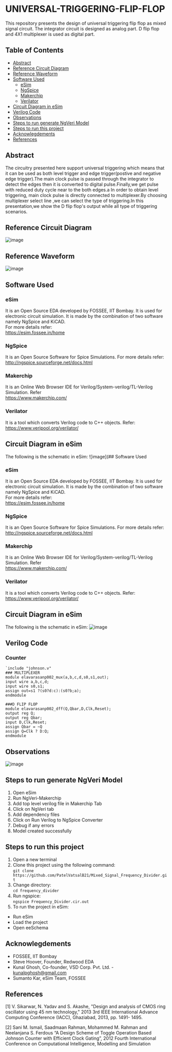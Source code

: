# UNIVERSAL-TRIGGERING-FLIP-FLOP
This repository presents the design of universal triggering flip flop as mixed signal circuit. The integrator circuit is designed  as analog part. D flip flop and 4X1 multiplexer is used as digital part.

## Table of Contents
- [Abstract](#abstract)
- [Reference Circuit Diagram](#reference-circuit-diagram)
- [Reference Waveform](#reference-waveform)
- [Software Used](#software-used)
  * [eSim](#esim)
  * [NgSpice](#ngspice)
  * [Makerchip](#makerchip)
  * [Verilator](#verilator)
- [Circuit Diagram in eSim](#circuit-diagram-in-esim)
- [Verilog Code](#verilog-code)
- [Observations](#observations)
- [Steps to run generate NgVeri Model](#steps-to-run-generate-ngveri-model)
- [Steps to run this project](#steps-to-run-this-project)
- [Acknowlegdements](#acknowlegdements)
- [References](#references)

## Abstract
The circuitry presented here support universal triggering which means that it can be used as both level trigger and edge trigger(postive and negative edge trigger).The main clock pulse is passed through the integrator to detect the edges then it is converted to digital pulse.Finally,we get pulse with reduced duty cycle near to the both edges.a In order to obtain level triggering, main clock pulse is directly connected to multiplexer.By choosing multiplexer select line ,we can select the type of triggering.In this presentation,we show the D flip flop's output while all type of triggering scenarios.

## Reference Circuit Diagram
![image](https://github.com/Elavarasan0702/UNIVERSAL-TRIGERING-FLIP-FLOP/blob/main/ref_diagram/ref_cir.jpeg)

## Reference Waveform
![image](https://github.com/Elavarasan0702/UNIVERSAL-TRIGERING-FLIP-FLOP/blob/main/ref_diagram/ref_wave.jpeg)

## Software Used
### eSim
It is an Open Source EDA developed by FOSSEE, IIT Bombay. It is used for electronic circuit simulation. It is made by the combination of two software namely NgSpice and KiCAD.
</br>
For more details refer:
</br>
https://esim.fossee.in/home
### NgSpice
It is an Open Source Software for Spice Simulations. For more details refer:
</br>
http://ngspice.sourceforge.net/docs.html
### Makerchip
It is an Online Web Browser IDE for Verilog/System-verilog/TL-Verilog Simulation. Refer
</br> https://www.makerchip.com/
### Verilator
It is a tool which converts Verilog code to C++ objects. Refer:
https://www.veripool.org/verilator/

## Circuit Diagram in eSim
The following is the schematic in eSim:
![image](## Software Used
### eSim
It is an Open Source EDA developed by FOSSEE, IIT Bombay. It is used for electronic circuit simulation. It is made by the combination of two software namely NgSpice and KiCAD.
</br>
For more details refer:
</br>
https://esim.fossee.in/home
### NgSpice
It is an Open Source Software for Spice Simulations. For more details refer:
</br>
http://ngspice.sourceforge.net/docs.html
### Makerchip
It is an Online Web Browser IDE for Verilog/System-verilog/TL-Verilog Simulation. Refer
</br> https://www.makerchip.com/
### Verilator
It is a tool which converts Verilog code to C++ objects. Refer:
https://www.veripool.org/verilator/

## Circuit Diagram in eSim
The following is the schematic in eSim:
![image](https://github.com/Ganapathi28/4-bit-Johnson-Counter-with-ring-oscillator/blob/main/Simulation%20Results/circuitdiagram.jpg)

## Verilog Code
### Counter

```
`include "johnson.v"
### MULTIPLEXER
module elavarasanp002_mux(a,b,c,d,s0,s1,out);
input wire a,b,c,d;
input wire s0,s1;
assign out=s1 ?(s0?d:c):(s0?b;a);
endmodule

###D FLIP FLOP
module elavarasanp002_dff(Q,Qbar,D,Clk,Reset);
output reg Q;
output reg Qbar;
input D,Clk,Reset;
assign Qbar = ~Q
assign Q=Clk ? D:Q;
endmodule

```
## Observations
![image](https://github.com/Ganapathi28/4-bit-Johnson-Counter-with-ring-oscillator/blob/main/Simulation%20Results/Final%20Output.jpg)

## Steps to run generate NgVeri Model
1. Open eSim
2. Run NgVeri-Makerchip 
3. Add top level verilog file in Makerchip Tab
4. Click on NgVeri tab
5. Add dependency files
6. Click on Run Verilog to NgSpice Converter
7. Debug if any errors
8. Model created successfully

## Steps to run this project
1. Open a new terminal
2. Clone this project using the following command:</br>
```git clone https://github.com/PatelVatsalB21/Mixed_Signal_Frequency_Divider.git ```</br>
3. Change directory:</br>
```cd frequency_divider```</br>
4. Run ngspice:</br>
```ngspice Frequency_Divider.cir.out```</br>
5. To run the project in eSim:

  - Run eSim</br>
  - Load the project</br>
  - Open eeSchema</br>

## Acknowlegdements
- FOSSEE, IIT Bombay
- Steve Hoover, Founder, Redwood EDA
- Kunal Ghosh, Co-founder, VSD Corp. Pvt. Ltd. - kunalpghosh@gmail.com
- Sumanto Kar, eSim Team, FOSSEE

## References
[1] V. Sikarwar, N. Yadav and S. Akashe, "Design and analysis of CMOS ring oscillator using 45 nm technology," 2013 3rd IEEE International Advance Computing Conference (IACC), Ghaziabad, 2013, pp. 1491- 1495.

[2] Sani M. Ismail, Saadmaan Rahman, Mohammed M. Rahman and Neelanjana S. Ferdous
“A Design Scheme of Toggle Operation Based Johnson Counter with Efficient Clock Gating”, 2012 Fourth International Conference on Computational Intelligence, Modelling and Simulation 
 

